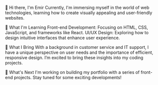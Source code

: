 👋 Hi there, I'm Emir
Currently, I'm immersing myself in the world of web technologies, learning how to create visually appealing and user-friendly websites.

🌱 What I'm Learning
Front-end Development: Focusing on HTML, CSS, JavaScript, and frameworks like React.
UI/UX Design: Exploring how to design intuitive interfaces that enhance user experience.

🚀 What I Bring
With a background in customer service and IT support, I have a unique perspective on user needs and the importance of efficient, responsive design. I’m excited to bring these insights into my coding projects.

🔭 What's Next
I'm working on building my portfolio with a series of front-end projects. Stay tuned for some exciting developments!

<!---
emircansym/emircansym is a ✨ special ✨ repository because its `README.md` (this file) appears on your GitHub profile.
You can click the Preview link to take a look at your changes.
--->
